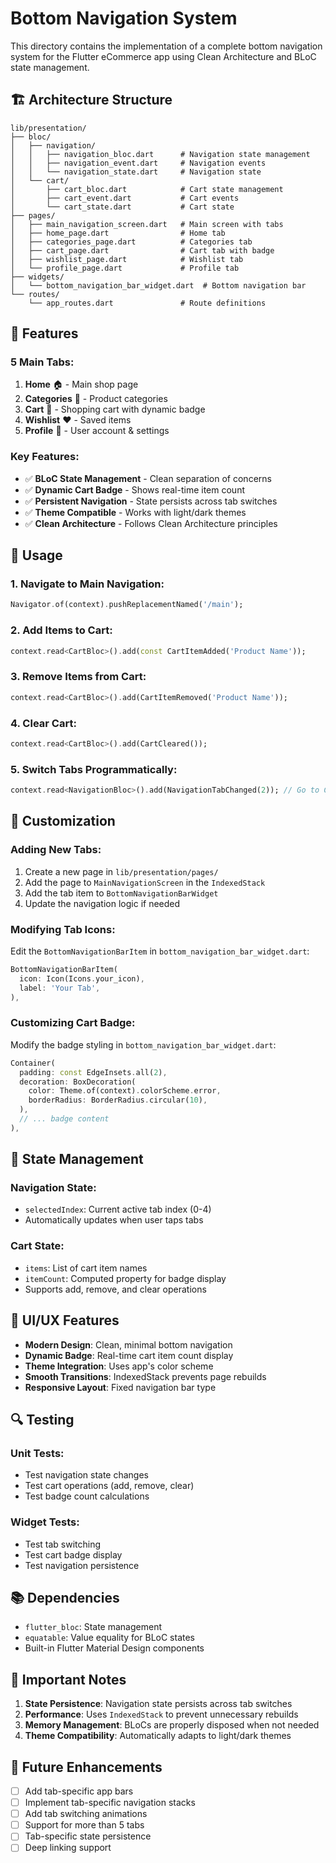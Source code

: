 # Bottom Navigation System

This directory contains the implementation of a complete bottom navigation system for the Flutter eCommerce app using Clean Architecture and BLoC state management.

## 🏗️ Architecture Structure

```
lib/presentation/
├── bloc/
│   ├── navigation/
│   │   ├── navigation_bloc.dart      # Navigation state management
│   │   ├── navigation_event.dart     # Navigation events
│   │   └── navigation_state.dart     # Navigation state
│   └── cart/
│       ├── cart_bloc.dart            # Cart state management
│       ├── cart_event.dart           # Cart events
│       └── cart_state.dart           # Cart state
├── pages/
│   ├── main_navigation_screen.dart   # Main screen with tabs
│   ├── home_page.dart                # Home tab
│   ├── categories_page.dart          # Categories tab
│   ├── cart_page.dart                # Cart tab with badge
│   ├── wishlist_page.dart            # Wishlist tab
│   └── profile_page.dart             # Profile tab
├── widgets/
│   └── bottom_navigation_bar_widget.dart  # Bottom navigation bar
└── routes/
    └── app_routes.dart               # Route definitions
```

## 🎯 Features

### 5 Main Tabs:
1. **Home** 🏠 - Main shop page
2. **Categories** 📂 - Product categories
3. **Cart** 🛒 - Shopping cart with dynamic badge
4. **Wishlist** ❤️ - Saved items
5. **Profile** 👤 - User account & settings

### Key Features:
- ✅ **BLoC State Management** - Clean separation of concerns
- ✅ **Dynamic Cart Badge** - Shows real-time item count
- ✅ **Persistent Navigation** - State persists across tab switches
- ✅ **Theme Compatible** - Works with light/dark themes
- ✅ **Clean Architecture** - Follows Clean Architecture principles

## 🚀 Usage

### 1. Navigate to Main Navigation:
```dart
Navigator.of(context).pushReplacementNamed('/main');
```

### 2. Add Items to Cart:
```dart
context.read<CartBloc>().add(const CartItemAdded('Product Name'));
```

### 3. Remove Items from Cart:
```dart
context.read<CartBloc>().add(CartItemRemoved('Product Name'));
```

### 4. Clear Cart:
```dart
context.read<CartBloc>().add(CartCleared());
```

### 5. Switch Tabs Programmatically:
```dart
context.read<NavigationBloc>().add(NavigationTabChanged(2)); // Go to Cart tab
```

## 🔧 Customization

### Adding New Tabs:
1. Create a new page in `lib/presentation/pages/`
2. Add the page to `MainNavigationScreen` in the `IndexedStack`
3. Add the tab item to `BottomNavigationBarWidget`
4. Update the navigation logic if needed

### Modifying Tab Icons:
Edit the `BottomNavigationBarItem` in `bottom_navigation_bar_widget.dart`:
```dart
BottomNavigationBarItem(
  icon: Icon(Icons.your_icon),
  label: 'Your Tab',
),
```

### Customizing Cart Badge:
Modify the badge styling in `bottom_navigation_bar_widget.dart`:
```dart
Container(
  padding: const EdgeInsets.all(2),
  decoration: BoxDecoration(
    color: Theme.of(context).colorScheme.error,
    borderRadius: BorderRadius.circular(10),
  ),
  // ... badge content
),
```

## 📱 State Management

### Navigation State:
- `selectedIndex`: Current active tab index (0-4)
- Automatically updates when user taps tabs

### Cart State:
- `items`: List of cart item names
- `itemCount`: Computed property for badge display
- Supports add, remove, and clear operations

## 🎨 UI/UX Features

- **Modern Design**: Clean, minimal bottom navigation
- **Dynamic Badge**: Real-time cart item count display
- **Theme Integration**: Uses app's color scheme
- **Smooth Transitions**: IndexedStack prevents page rebuilds
- **Responsive Layout**: Fixed navigation bar type

## 🔍 Testing

### Unit Tests:
- Test navigation state changes
- Test cart operations (add, remove, clear)
- Test badge count calculations

### Widget Tests:
- Test tab switching
- Test cart badge display
- Test navigation persistence

## 📚 Dependencies

- `flutter_bloc`: State management
- `equatable`: Value equality for BLoC states
- Built-in Flutter Material Design components

## 🚨 Important Notes

1. **State Persistence**: Navigation state persists across tab switches
2. **Performance**: Uses `IndexedStack` to prevent unnecessary rebuilds
3. **Memory Management**: BLoCs are properly disposed when not needed
4. **Theme Compatibility**: Automatically adapts to light/dark themes

## 🔄 Future Enhancements

- [ ] Add tab-specific app bars
- [ ] Implement tab-specific navigation stacks
- [ ] Add tab switching animations
- [ ] Support for more than 5 tabs
- [ ] Tab-specific state persistence
- [ ] Deep linking support
